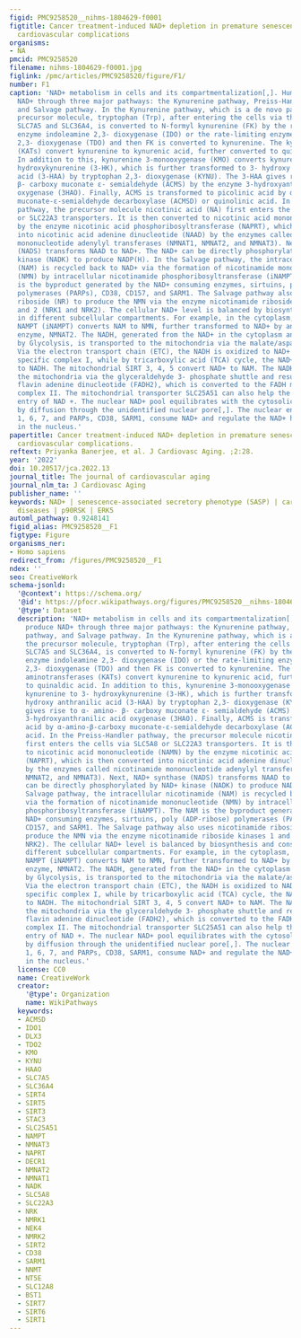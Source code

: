 ```yaml
---
figid: PMC9258520__nihms-1804629-f0001
figtitle: Cancer treatment-induced NAD+ depletion in premature senescence and late
  cardiovascular complications
organisms:
- NA
pmcid: PMC9258520
filename: nihms-1804629-f0001.jpg
figlink: /pmc/articles/PMC9258520/figure/F1/
number: F1
caption: 'NAD+ metabolism in cells and its compartmentalization[,]. Human cells produce
  NAD+ through three major pathways: the Kynurenine pathway, Preiss-Handler pathway,
  and Salvage pathway. In the Kynurenine pathway, which is a de novo pathway, the
  precursor molecule, tryptophan (Trp), after entering the cells via the transporters
  SLC7A5 and SLC36A4, is converted to N-formyl kynurenine (FK) by the rate-limiting
  enzyme indoleamine 2,3- dioxygenase (IDO) or the rate-limiting enzyme tryptophan
  2,3- dioxygenase (TDO) and then FK is converted to kynurenine. The kynurenine aminotransferases
  (KATs) convert kynurenine to kynurenic acid, further converted to quinaldic acid.
  In addition to this, kynurenine 3-monooxygenase (KMO) converts kynurenine to 3-
  hydroxykynurenine (3-HK), which is further transformed to 3- hydroxy anthranilic
  acid (3-HAA) by tryptophan 2,3- dioxygenase (KYNU). The 3-HAA gives rise to α- amino-
  β- carboxy muconate ε- semialdehyde (ACMS) by the enzyme 3-hydroxyanthranilic acid
  oxygenase (3HAO). Finally, ACMS is transformed to picolinic acid by α-amino-β-carboxy
  muconate-ε-semialdehyde decarboxylase (ACMSD) or quinolinic acid. In the Preiss-Handler
  pathway, the precursor molecule nicotinic acid (NA) first enters the cells via SLC5A8
  or SLC22A3 transporters. It is then converted to nicotinic acid mononucleotide (NAMN)
  by the enzyme nicotinic acid phosphoribosyltransferase (NAPRT), which is then converted
  into nicotinic acid adenine dinucleotide (NAAD) by the enzymes called nicotinamide
  mononucleotide adenylyl transferases (NMNAT1, NMNAT2, and NMNAT3). Next, NAD+ synthase
  (NADS) transforms NAAD to NAD+. The NAD+ can be directly phosphorylated by NAD+
  kinase (NADK) to produce NADP(H). In the Salvage pathway, the intracellular nicotinamide
  (NAM) is recycled back to NAD+ via the formation of nicotinamide mononucleotide
  (NMN) by intracellular nicotinamide phosphoribosyltransferase (iNAMPT). The NAM
  is the byproduct generated by the NAD+ consuming enzymes, sirtuins, poly (ADP-ribose)
  polymerases (PARPs), CD38, CD157, and SARM1. The Salvage pathway also uses nicotinamide
  riboside (NR) to produce the NMN via the enzyme nicotinamide riboside kinases 1
  and 2 (NRK1 and NRK2). The cellular NAD+ level is balanced by biosynthesis and consumption
  in different subcellular compartments. For example, in the cytoplasm, the intracellular
  NAMPT (iNAMPT) converts NAM to NMN, further transformed to NAD+ by another cytoplasm-specific
  enzyme, NMNAT2. The NADH, generated from the NAD+ in the cytoplasm and utilized
  by Glycolysis, is transported to the mitochondria via the malate/aspartate shuttle.
  Via the electron transport chain (ETC), the NADH is oxidized to NAD+ by mitochondria
  specific complex I, while by tricarboxylic acid (TCA) cycle, the NAD+ is transformed
  to NADH. The mitochondrial SIRT 3, 4, 5 convert NAD+ to NAM. The NADH can enter
  the mitochondria via the glyceraldehyde 3- phosphate shuttle and results in reduced
  flavin adenine dinucleotide (FADH2), which is converted to the FADH mitochondrial
  complex II. The mitochondrial transporter SLC25A51 can also help the direct mitochondrial
  entry of NAD +. The nuclear NAD+ pool equilibrates with the cytosolic NAD+ pool
  by diffusion through the unidentified nuclear pore[,]. The nuclear enzymes SIRT
  1, 6, 7, and PARPs, CD38, SARM1, consume NAD+ and regulate the NAD+ homeostasis
  in the nucleus.'
papertitle: Cancer treatment-induced NAD+ depletion in premature senescence and late
  cardiovascular complications.
reftext: Priyanka Banerjee, et al. J Cardiovasc Aging. ;2:28.
year: '2022'
doi: 10.20517/jca.2022.13
journal_title: The journal of cardiovascular aging
journal_nlm_ta: J Cardiovasc Aging
publisher_name: ''
keywords: NAD+ | senescence-associated secretory phenotype (SASP) | cardiovascular
  diseases | p90RSK | ERK5
automl_pathway: 0.9248141
figid_alias: PMC9258520__F1
figtype: Figure
organisms_ner:
- Homo sapiens
redirect_from: /figures/PMC9258520__F1
ndex: ''
seo: CreativeWork
schema-jsonld:
  '@context': https://schema.org/
  '@id': https://pfocr.wikipathways.org/figures/PMC9258520__nihms-1804629-f0001.html
  '@type': Dataset
  description: 'NAD+ metabolism in cells and its compartmentalization[,]. Human cells
    produce NAD+ through three major pathways: the Kynurenine pathway, Preiss-Handler
    pathway, and Salvage pathway. In the Kynurenine pathway, which is a de novo pathway,
    the precursor molecule, tryptophan (Trp), after entering the cells via the transporters
    SLC7A5 and SLC36A4, is converted to N-formyl kynurenine (FK) by the rate-limiting
    enzyme indoleamine 2,3- dioxygenase (IDO) or the rate-limiting enzyme tryptophan
    2,3- dioxygenase (TDO) and then FK is converted to kynurenine. The kynurenine
    aminotransferases (KATs) convert kynurenine to kynurenic acid, further converted
    to quinaldic acid. In addition to this, kynurenine 3-monooxygenase (KMO) converts
    kynurenine to 3- hydroxykynurenine (3-HK), which is further transformed to 3-
    hydroxy anthranilic acid (3-HAA) by tryptophan 2,3- dioxygenase (KYNU). The 3-HAA
    gives rise to α- amino- β- carboxy muconate ε- semialdehyde (ACMS) by the enzyme
    3-hydroxyanthranilic acid oxygenase (3HAO). Finally, ACMS is transformed to picolinic
    acid by α-amino-β-carboxy muconate-ε-semialdehyde decarboxylase (ACMSD) or quinolinic
    acid. In the Preiss-Handler pathway, the precursor molecule nicotinic acid (NA)
    first enters the cells via SLC5A8 or SLC22A3 transporters. It is then converted
    to nicotinic acid mononucleotide (NAMN) by the enzyme nicotinic acid phosphoribosyltransferase
    (NAPRT), which is then converted into nicotinic acid adenine dinucleotide (NAAD)
    by the enzymes called nicotinamide mononucleotide adenylyl transferases (NMNAT1,
    NMNAT2, and NMNAT3). Next, NAD+ synthase (NADS) transforms NAAD to NAD+. The NAD+
    can be directly phosphorylated by NAD+ kinase (NADK) to produce NADP(H). In the
    Salvage pathway, the intracellular nicotinamide (NAM) is recycled back to NAD+
    via the formation of nicotinamide mononucleotide (NMN) by intracellular nicotinamide
    phosphoribosyltransferase (iNAMPT). The NAM is the byproduct generated by the
    NAD+ consuming enzymes, sirtuins, poly (ADP-ribose) polymerases (PARPs), CD38,
    CD157, and SARM1. The Salvage pathway also uses nicotinamide riboside (NR) to
    produce the NMN via the enzyme nicotinamide riboside kinases 1 and 2 (NRK1 and
    NRK2). The cellular NAD+ level is balanced by biosynthesis and consumption in
    different subcellular compartments. For example, in the cytoplasm, the intracellular
    NAMPT (iNAMPT) converts NAM to NMN, further transformed to NAD+ by another cytoplasm-specific
    enzyme, NMNAT2. The NADH, generated from the NAD+ in the cytoplasm and utilized
    by Glycolysis, is transported to the mitochondria via the malate/aspartate shuttle.
    Via the electron transport chain (ETC), the NADH is oxidized to NAD+ by mitochondria
    specific complex I, while by tricarboxylic acid (TCA) cycle, the NAD+ is transformed
    to NADH. The mitochondrial SIRT 3, 4, 5 convert NAD+ to NAM. The NADH can enter
    the mitochondria via the glyceraldehyde 3- phosphate shuttle and results in reduced
    flavin adenine dinucleotide (FADH2), which is converted to the FADH mitochondrial
    complex II. The mitochondrial transporter SLC25A51 can also help the direct mitochondrial
    entry of NAD +. The nuclear NAD+ pool equilibrates with the cytosolic NAD+ pool
    by diffusion through the unidentified nuclear pore[,]. The nuclear enzymes SIRT
    1, 6, 7, and PARPs, CD38, SARM1, consume NAD+ and regulate the NAD+ homeostasis
    in the nucleus.'
  license: CC0
  name: CreativeWork
  creator:
    '@type': Organization
    name: WikiPathways
  keywords:
  - ACMSD
  - IDO1
  - DLX3
  - TDO2
  - KMO
  - KYNU
  - HAAO
  - SLC7A5
  - SLC36A4
  - SIRT4
  - SIRT5
  - SIRT3
  - STAC3
  - SLC25A51
  - NAMPT
  - NMNAT3
  - NAPRT
  - DECR1
  - NMNAT2
  - NMNAT1
  - NADK
  - SLC5A8
  - SLC22A3
  - NRK
  - NMRK1
  - NEK4
  - NMRK2
  - SIRT2
  - CD38
  - SARM1
  - NNMT
  - NT5E
  - SLC12A8
  - BST1
  - SIRT7
  - SIRT6
  - SIRT1
---
```

